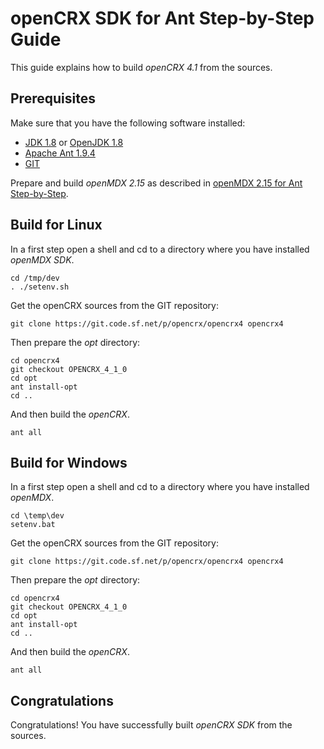 # openCRX SDK for Ant Step-by-Step Guide #

This guide explains how to build _openCRX 4.1_ from the sources.

## Prerequisites ##

Make sure that you have the following software installed:

* [JDK 1.8](http://www.oracle.com/technetwork/java/javase/downloads/) or [OpenJDK 1.8](https://jdk8.java.net/)
* [Apache Ant 1.9.4](http://ant.apache.org/bindownload.cgi)
* [GIT](http://git-scm.com/downloads)

Prepare and build _openMDX 2.15_ as described in [openMDX 2.15 for Ant Step-by-Step](https://sourceforge.net/p/openmdx/wiki/Sdk215.StepByStepAnt/).

## Build for Linux ##

In a first step open a shell and cd to a directory where you have installed _openMDX SDK_. 

```
cd /tmp/dev
. ./setenv.sh
```

Get the openCRX sources from the GIT repository:

```
git clone https://git.code.sf.net/p/opencrx/opencrx4 opencrx4
```

Then prepare the _opt_ directory:

```
cd opencrx4
git checkout OPENCRX_4_1_0
cd opt
ant install-opt
cd ..
```

And then build the _openCRX_.

```
ant all
```

## Build for Windows ##

In a first step open a shell and cd to a directory where you have installed _openMDX_.

```
cd \temp\dev
setenv.bat
```

Get the openCRX sources from the GIT repository:

```
git clone https://git.code.sf.net/p/opencrx/opencrx4 opencrx4
```

Then prepare the _opt_ directory:

```
cd opencrx4
git checkout OPENCRX_4_1_0
cd opt
ant install-opt
cd ..
```

And then build the _openCRX_.

```
ant all
```

## Congratulations ##
Congratulations! You have successfully built _openCRX SDK_ from the sources.
